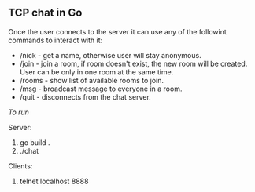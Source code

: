 ## TCP chat in Go

Once the user connects to the server it can use any of the followint commands to interact with it:

- /nick <name> - get a name, otherwise user will stay anonymous.
- /join <name> - join a room, if room doesn't exist, the new room will be created. User can be only in one room at the same time.
- /rooms - show list of available rooms to join.
- /msg <msg> - broadcast message to everyone in a room.
- /quit - disconnects from the chat server.

*To run*

Server:
1. go build .
2. ./chat

Clients:
1. telnet localhost 8888
